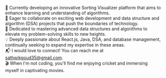 🚀 Currently developing an innovative Sorting Visualizer platform that aims to enhance learning and understanding of algorithms.  
🤝 Eager to collaborate on exciting web development and data structure and algorithm (DSA) projects that push the boundaries of technology.  
📖 Dedicated to mastering advanced data structures and algorithms to elevate my problem-solving skills to new heights.  
💡 Deeply passionate about React.js, Java, DSA, and database management, continually seeking to expand my expertise in these areas.  
📬 I would love to connect! You can reach me at sathwikgoud35@gmail.com.  
🎬 When I'm not coding, you'll find me enjoying cricket and immersing myself in captivating movies.  
<!---
Sathwik033/Sathwik033 is a ✨ special ✨ repository because its `README.md` (this file) appears on your GitHub profile.
You can click the Preview link to take a look at your changes.
--->
